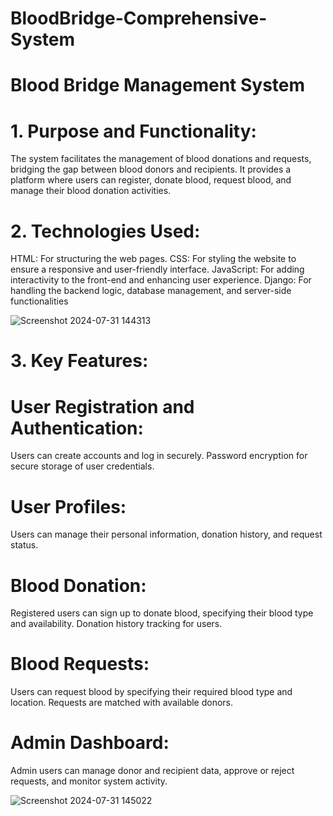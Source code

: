 # BloodBridge-Comprehensive-System

# Blood Bridge Management System
# 1. Purpose and Functionality:

The system facilitates the management of blood donations and requests, bridging the gap between blood donors and recipients.
It provides a platform where users can register, donate blood, request blood, and manage their blood donation activities.

# 2. Technologies Used:

HTML: For structuring the web pages.
CSS: For styling the website to ensure a responsive and user-friendly interface.
JavaScript: For adding interactivity to the front-end and enhancing user experience.
Django: For handling the backend logic, database management, and server-side functionalities

![Screenshot 2024-07-31 144313](https://github.com/user-attachments/assets/80cd5c06-5aac-457f-bb57-d02558921bf2)

# 3. Key Features:

# User Registration and Authentication:
Users can create accounts and log in securely.
Password encryption for secure storage of user credentials.
# User Profiles:
Users can manage their personal information, donation history, and request status.
# Blood Donation:
Registered users can sign up to donate blood, specifying their blood type and availability.
Donation history tracking for users.
# Blood Requests:
Users can request blood by specifying their required blood type and location.
Requests are matched with available donors.
# Admin Dashboard:
Admin users can manage donor and recipient data, approve or reject requests, and monitor system activity.

![Screenshot 2024-07-31 145022](https://github.com/user-attachments/assets/9a7d63a9-4981-4a90-8730-20f5365081b4)






